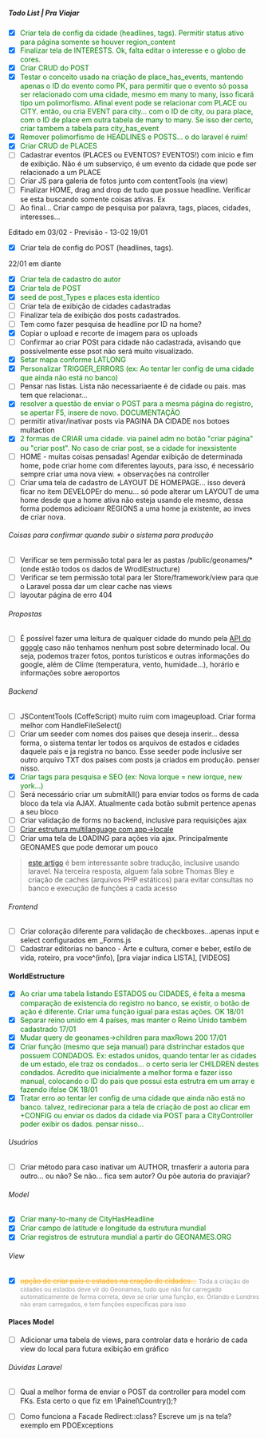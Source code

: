 ##### Todo List | Pra Viajar
- [x] <span style="color: green">Criar tela de config da cidade (headlines, tags). Permitir status ativo para página somente se houver region_content</span>
- [x] <span style="color: green">Finalizar tela de INTERESTS. Ok, falta editar o interesse e o globo de cores.</span>
- [x] <span style="color: green">Criar CRUD do POST</span>
- [x] <span style="color: green">Testar o conceito usado na criação de place_has_events, mantendo apenas o ID do evento como PK, para permitir que o evento só possa ser relacionado com uma cidade, mesmo em many to many,
isso ficará tipo um polimorfismo. Afinal event pode se relacionar com PLACE ou CITY. então, ou cria EVENT para city... com o ID de city, ou para place, com o ID de place em outra tabela de many to many. Se isso der certo, criar tambem a tabela para city_has_event</span>
- [x] <span style="color: green">Remover polimorfismo de HEADLINES e POSTS... o do laravel é ruim!</span>
- [x] <span style="color: green">Criar CRUD de PLACES</span>
- [ ] Cadastrar eventos (PLACES ou EVENTOS? EVENTOS!) com inicio e fim de exibição. Não é um subserviço, é um evento da cidade que pode ser relacionado a um PLACE
- [ ] Criar JS para galeria de fotos junto com contentTools (na view)
- [ ] Finalizar HOME, drag and drop de tudo que possue headline. Verificar se esta buscando somente coisas ativas. Ex
- [ ] Ao final... Criar campo de pesquisa por palavra, tags, places, cidades, interesses...

Editado em 03/02 - Previsão - 13-02
19/01
-[x] Criar tela de config do POST (headlines, tags).

22/01 em diante
- [x] <span style="color: green">Criar tela de cadastro do autor</span>
- [x] <span style="color: green">Criar tela de POST</span>
- [x] <span style="color: green">seed de post_Types e places esta identico</span>
- [ ] Criar tela de exibição de cidades cadastradas
- [ ] Finalizar tela de exibição dos posts cadastrados.
- [ ] Tem como fazer pesquisa de headline por ID na home?
- [x] Copiar o upload e recorte de imagem para os uploads
- [ ] Confirmar ao criar POSt para cidade não cadastrada, avisando que possivelmente esse psot não será muito visualizado.
- [x] <span style="color: green">Setar mapa conforme LATLONG</span>
- [x] <span style="color: green">Personalizar TRIGGER_ERRORS (ex: Ao tentar ler config de uma cidade que
ainda não está no banco)</span>
- [ ] Pensar nas listas. Lista não necessariaente é de cidade ou pais. mas tem que relacionar...
- [x] <span style="color: green">resolver a questão de enviar o POST para a mesma página do registro, se apertar F5, insere de novo.
DOCUMENTAÇÃO</span>
- [ ] permitir ativar/inativar posts via PAGINA DA CIDADE nos botoes multaction
- [x] <span style="color: green">2 formas de CRIAR uma cidade. via painel adm no botão "criar página" ou "criar post". No caso de criar post, se a cidade for inexsistente</span>
- [ ] HOME - muitas coisas pensadas! Agendar exibição de determinada home, pode criar home com 
diferentes layouts, para isso, é necessário sempre criar uma nova view. + observações na controller
- [ ] Criar uma tela de cadastro de LAYOUT DE HOMEPAGE... isso deverá ficar no item DEVELOPEr do menu... só pode alterar um LAYOUT de uma home desde que a home ativa não esteja usando ele mesmo, dessa forma podemos adicioanr REGIONS a uma home ja existente, ao inves de criar nova.
###### Coisas para confirmar quando subir o sistema para produção

-[ ] Verificar se tem permissão total para ler as pastas /public/geonames/* (onde estão todos os dados de WrodlEstructure)
-[ ] Verificar se tem permissão total para ler Store/framework/view para que o Laravel possa dar um clear cache nas views
-[ ] layoutar página de erro 404
###### Propostas

-[ ] É possível fazer uma leitura de qualquer cidade do mundo pela [API do google](https://developers.google.com/places/web-service/) caso
não tenhamos nenhum post sobre determinado local. Ou seja, podemos trazer fotos, pontos turísticos e outras informações do google, além de Clime (temperatura, vento, humidade...), horário e informações sobre aeroportos

###### Backend

-[ ] JSContentTools (CoffeScript) muito ruim com imageupload. Criar forma melhor com HandleFileSelect()
-[ ] Criar um seeder com nomes dos paises que deseja inserir... dessa forma, o sistema tentar ler todos os arquivos de estados e cidades daquele pais e ja registra no banco. Esse seeder pode inclusive ser outro arquivo TXT dos paises com posts ja criados em produção. penser nisso.
-[x] <span style="color: green">Criar tags para pesquisa e SEO (ex: Nova 
Iorque = new iorque, new york...)</span>
-[ ] Será necessário criar um submitAll() para enviar todos os forms de cada bloco da tela via AJAX. Atualmente cada botão submit pertence apenas a seu bloco
-[ ] Criar validação de forms no backend, inclusive para requisições ajax
-[ ] [Criar estrutura multilanguage com app->locale](http://stackoverflow.com/questions/25082154/how-to-create-multilingual-translated-routes-in-laravel)
- [ ] Criar uma tela de LOADING para ações via ajax. Principalmente GEONAMES que 
pode demorar um pouco
> [este artigo](http://stackoverflow.com/questions/19249159/best-practice-multi-language-website) é bem interessante sobre tradução, inclusive usando laravel. Na terceira resposta, alguem fala sobre Thomas Bley e criação de caches (arquivos PHP estáticos) para evitar consultas no banco e execução de funções a cada acesso
###### Frontend
-[ ] Criar coloração diferente para validação de checkboxes...apenas input e select configurados em _Forms.js
- [ ] Cadastrar editorias no banco - Arte e cultura, comer e beber, estilo de vida, roteiro, pra voce^(info), [pra viajar indica LISTA], [VIDEOS]
#### WorldEstructure 

- [x] <span style="color: green">Ao criar uma tabela listando ESTADOS ou CIDADES, é feita 
a mesma comparação de existencia do registro no banco, se existir, o botão de ação é 
diferente. Criar uma função igual para estas ações. OK 18/01</span>
- [x] <span style="color: green">Separar reino unido em 4 países, mas manter o Reino Unido também cadastrado 17/01</span>
- [x] <span style="color: green">Mudar query de geonames->children para maxRows 200 17/01</span>
- [x] <span style="color: green">Criar função (mesmo que seja manual) para distrinchar 
estados que possuem CONDADOS. Ex: estados unidos, quando tentar ler as cidades de um 
estado, ele traz os condados... o certo seria ler CHILDREN destes condados. 
Acredito que inicialmente a melhor forma e fazer isso manual, colocando o ID do pais 
que possui esta estrutra em um array e fazendo ifelse OK 18/01</span>
- [x] <span style="color: green">Tratar erro ao tentar ler config de uma cidade que ainda não está no banco.
talvez, redirecionar para a tela de criação de post ao clicar em +CONFIG ou enviar
os dados da cidade via POST para a CityController poder exibir os dados. pensar nisso...</span>

###### Usuários

- [ ] Criar método para caso inativar um AUTHOR, trnasferir a autoria para outro... ou não? Se não... fica sem autor? Ou põe autoria do praviajar? 

###### Model

-[x] <span style="color: green">Criar many-to-many de CityHasHeadline</span>
-[x] <span style="color: green">Criar campo de latitude e longitude da estrutura 
mundial</span>
-[x] <span style="color: green">Criar registros de estrutura mundial a partir do 
GEONAMES.ORG</span>

###### View
-[x] <span style="color: orange; text-decoration: line-through;">opção de criar pais 
e estados na cração de cidades...</span> <span style="font-size: 12px; color: #999;">Toda a criação 
de cidades ou estados deve vir do Geonames, tudo que não for carregado automaticamente 
de forma correta, deve se criar uma função, ex: Orlando e Londres não eram carregados, 
e tem funções específicas para isso</span>


#### Places Model
-[ ] Adicionar uma tabela de views, para controlar data e horário de cada view do local para futura exibição em gráfico

###### Dúvidas Laravel
-[ ] Qual a melhor forma de enviar o POST da controller para model com FKs. Esta certo o que fiz em \Painel\Country();?
-[ ] Como funciona a Facade Redirect::class? Escreve um js na tela? exemplo em PDOExceptions


